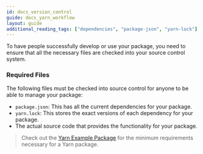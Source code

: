 ```yaml
---
id: docs_version_control
guide: docs_yarn_workflow
layout: guide
additional_reading_tags: ["dependencies", "package-json", "yarn-lock"]
---
```


To have people successfully develop or use your package, you need to ensure that all the necessary files are checked into your source control system.

### Required Files <a class="toc" id="toc-required-files" href="#toc-required-files"></a>

The following files must be checked into source control for anyone to be able to manage your package:

* `package.json`: This has all the current dependencies for your package.
* `yarn.lock`: This stores the exact versions of each dependency for your package.
* The actual source code that provides the functionality for your package.

> Check out the [Yarn Example Package](https://github.com/yarnpkg/example-yarn-package) for the minimum requirements necessary for a Yarn package.

